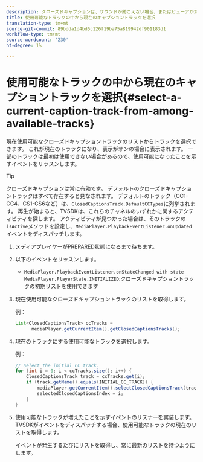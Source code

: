 ```yaml
---
description: クローズドキャプションは、サウンドが聞こえない場合、またはビューアが耳に不自由な場合に、ビデオのオーディオ部分をテキストとして画面に表示します。
title: 使用可能なトラックの中から現在のキャプショントラックを選択
translation-type: tm+mt
source-git-commit: 89bdda1d4bd5c126f19ba75a819942df901183d1
workflow-type: tm+mt
source-wordcount: '230'
ht-degree: 1%

---
```



# 使用可能なトラックの中から現在のキャプショントラックを選択{#select-a-current-caption-track-from-among-available-tracks}

現在使用可能なクローズドキャプショントラックのリストからトラックを選択できます。 これが現在のトラックになり、表示がオンの場合に表示されます。 一部のトラックは最初は使用できない場合があるので、使用可能になったことを示すイベントをリッスンします。

>[!TIP]
>
>クローズドキャプションは常に有効です。 デフォルトのクローズドキャプショントラックはすべて存在すると見なされます。 デフォルトのトラック（CC1-CC4、CS1-CS6など）は、`ClosedCaptionsTrack.DefaultCCTypes`に列挙されます。 再生が始まると、TVSDKは、これらのチャネルのいずれかに関するアクティビティを探します。 アクティビティが見つかった場合は、そのトラックの`isActive`メソッドを設定し、`MediaPlayer.PlaybackEventListener.onUpdated`イベントをディスパッチします。

1. メディアプレイヤーがPREPARED状態になるまで待ちます。
1. 以下のイベントをリッスンします。

   * `MediaPlayer.PlaybackEventListener.onStateChanged with state MediaPlayer.PlayerState.INITIALIZED`:クローズドキャプショントラックの初期リストを使用できます

1. 現在使用可能なクローズドキャプショントラックのリストを取得します。

   例：

   ```java
   List<ClosedCaptionsTrack> ccTracks = 
         mediaPlayer.getCurrentItem().getClosedCaptionsTracks();
   ```

1. 現在のトラックにする使用可能なトラックを選択します。

   例：

   ```java
   // Select the initial CC track. 
   for (int i = 0; i < ccTracks.size(); i++) { 
       ClosedCaptionsTrack track = ccTracks.get(i); 
       if (track.getName().equals(INITIAL_CC_TRACK)) { 
           mediaPlayer.getCurrentItem().selectClosedCaptionsTrack(track); 
           selectedClosedCaptionsIndex = i; 
       } 
   }
   ```

1. 使用可能なトラックが増えたことを示すイベントのリスナーを実装します。 TVSDKがイベントをディスパッチする場合、使用可能なトラックの現在のリストを取得します。

   イベントが発生するたびにリストを取得し、常に最新のリストを持つようにします。
